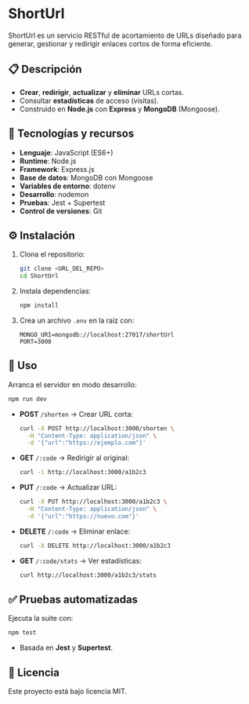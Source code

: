 # ShortUrl

ShortUrl es un servicio RESTful de acortamiento de URLs diseñado para generar, gestionar y redirigir enlaces cortos de forma eficiente.

## 📋 Descripción

- **Crear**, **redirigir**, **actualizar** y **eliminar** URLs cortas.
- Consultar **estadísticas** de acceso (visitas).
- Construido en **Node.js** con **Express** y **MongoDB** (Mongoose).

## 🚀 Tecnologías y recursos

- **Lenguaje**: JavaScript (ES6+)
- **Runtime**: Node.js
- **Framework**: Express.js
- **Base de datos**: MongoDB con Mongoose
- **Variables de entorno**: dotenv
- **Desarrollo**: nodemon
- **Pruebas**: Jest + Supertest
- **Control de versiones**: Git

## ⚙️ Instalación

1. Clona el repositorio:
   ```bash
   git clone <URL_DEL_REPO>
   cd ShortUrl
   ```
2. Instala dependencias:
   ```bash
   npm install
   ```
3. Crea un archivo `.env` en la raíz con:
   ```dotenv
   MONGO_URI=mongodb://localhost:27017/shortUrl
   PORT=3000
   ```

## 🏃 Uso

Arranca el servidor en modo desarrollo:
```bash
npm run dev
```

- **POST** `/shorten`  → Crear URL corta:
  ```bash
  curl -X POST http://localhost:3000/shorten \
    -H "Content-Type: application/json" \
    -d '{"url":"https://ejemplo.com"}'
  ```
- **GET** `/:code` → Redirigir al original:
  ```bash
  curl -i http://localhost:3000/a1b2c3
  ```
- **PUT** `/:code` → Actualizar URL:
  ```bash
  curl -X PUT http://localhost:3000/a1b2c3 \
    -H "Content-Type: application/json" \
    -d '{"url":"https://nuevo.com"}'
  ```
- **DELETE** `/:code` → Eliminar enlace:
  ```bash
  curl -X DELETE http://localhost:3000/a1b2c3
  ```
- **GET** `/:code/stats` → Ver estadísticas:
  ```bash
  curl http://localhost:3000/a1b2c3/stats
  ```

## ✅ Pruebas automatizadas

Ejecuta la suite con:
```bash
npm test
```
- Basada en **Jest** y **Supertest**.

## 📄 Licencia

Este proyecto está bajo licencia MIT.  

